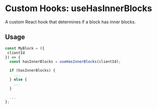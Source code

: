 # Custom Hooks: useHasInnerBlocks

A custom React hook that determines if a block has inner blocks.

## Usage

```jsx
const MyBlock = ({
 clientId
}) => {
  const hasInnerBlocks = useHasInnerBlocks(clientId);

  if (hasInnerBlocks) {
    ...
  } else {
    ...
  }

  ...
};
```
